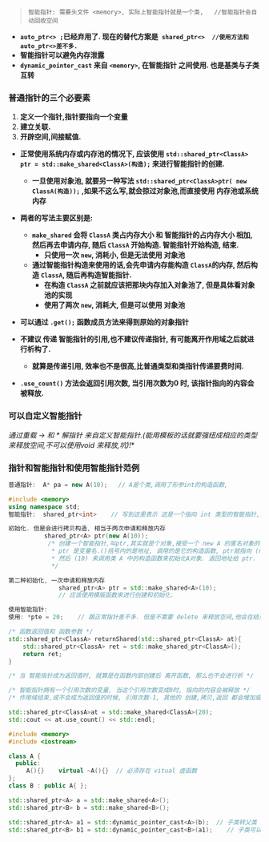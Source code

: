 > `智能指针: 需要头文件 <memory>, 实际上智能指针就是一个类,   //智能指针会自动回收空间`

- **`auto_ptr<> ;`已经弃用了. 现在的替代方案是` shared_ptr<>  //使用方法和 auto_ptr<>差不多.`**
- **智能指针可以避免内存泄露**
- **`dynamic_pointer_cast` 来自 `<memory>`, 在智能指针 之间使用. 也是基类与子类互转**

### 普通指针的三个必要素

1. **定义一个指针,指针要指向一个变量**
2. **建立关联.**
3. **开辟空间,间接赋值.**



- **正常使用系统内存或内存池的情况下, 应该使用 `std::shared_ptr<ClassA> ptr = std::make_shared<ClassA>(构造);` 来进行智能指针的创建.** 
  - **一旦使用对象池, 就要另一种写法 `std::shared_ptr<ClassA>ptr( new ClassA(构造));` ,如果不这么写,就会掠过对象池,而直接使用 内存池或系统内存**
- **两者的写法主要区别是:**
  - **`make_shared` 会将 `ClassA` 类占内存大小 和 智能指针的占内存大小 相加, 然后再去申请内存, 随后 `ClassA` 开始构造. 智能指针开始构造, 结束.**
    - **只使用一次 `new`, 消耗小, 但是无法使用 对象池**
  - **通过智能指针构造来使用的话,会先申请内存能构造 `ClassA`的内存, 然后构造 `ClassA`, 随后再构造智能指针.**
    - **在构造 `ClassA` 之前就应该把那块内存加入对象池了, 但是具体看对象池的实现**
    - **使用了两次  `new`, 消耗大, 但是可以使用 对象池**



- **可以通过 `.get();` 函数成员方法来得到原始的对象指针**
- **不建议 传递 智能指针的引用,也不建议传递指针, 有可能离开作用域之后就进行析构了.**
  - **就算是传递引用, 效率也不是很高,比普通类型和类指针传递要费时间.**
- **`.use_count()` 方法会返回引用次数, 当引用次数为0 时, 该指针指向的内容会被释放.**

### 可以自定义智能指针

**通过重载 -> 和 * 解指针 来自定义智能指针.(能用模板的话就要强纽成相应的类型来释放空间,不可以使用void* 来释放,坑)!**



### 指针和智能指针和使用智能指针范例

```c++
普通指针:  A* pa = new A(10);   // A是个类,调用了形参int的构造函数,

#include <memory>
using namespace std;
智能指针:  shared_ptr<int>    // 写到这里表示 这是一个指向 int 类型的智能指针,这是数据类型.不是变量

初始化. 但是会进行拷贝构造, 相当于两次申请和释放内存
          shared_ptr<A> ptr(new A(10));  
           /* 创建一个智能指针,叫ptr,其实就是个对象,接受一个 new A 的匿名对象的指针(不能写等号) 
            * ptr 是变量名.()括号内的是地址, 调用的是它的构造函数, ptr就指向 (new A)匿名对象的地址.
            * 然后 (10) 来调用类 A 中的构造函数来初始化A对象. 返回地址给 ptr.
            */

第二种初始化, 一次申请和释放内存
  			  shared_ptr<A> ptr = std::make_shared<A>(10);  
              // 应该使用模版函数来进行创建和初始化.

使用智能指针:
使用: *pte = 20;    // 跟正常指针差不多. 但是不需要 delete 来释放空间,他会在结束后自动调用自身的析构函数.
```

```c++
/* 函数返回值和 函数参数 */
std::shared_ptr<ClassA> returnShared(std::shared_ptr<ClassA> at){
    std::shared_ptr<ClassA> ret = std::make_shared_ptr<ClassA>();
    return ret;
}

/* 当 智能指针成为返回值时, 就算是在函数内部创建后 离开函数, 那么也不会进行析 */
```





```c++
/* 智能指针拥有一个引用次数的变量, 当这个引用次数变成0时, 指向的内容会被释放 */
/* 作用域结束,或不会成为返回值的时候, 引用次数-1, 其他的 创建,拷贝,返回 都会增加或不增加引用次数 */

std::shared_ptr<ClassA>at = std::make_shared<ClassA>(20);
std::cout << at.use_count() << std::endl;
```





```c++
#include <memory>
#include <iostream>

class A { 
  public:
	 A(){}    virtual ~A(){}  // 必须存在 vitual 虚函数
};
class B : public A{ };

std::shared_ptr<A> a = std::make_shared<A>();
std::shared_ptr<B> b = std::make_shared<B>();

std::shared_ptr<A> a1 = std::dynamic_pointer_cast<A>(b);  // 子类转父类
std::shared_ptr<B> b1 = std::dynamic_pointer_cast<B>(a1);    // 子类可以直接赋值给 父类
```

